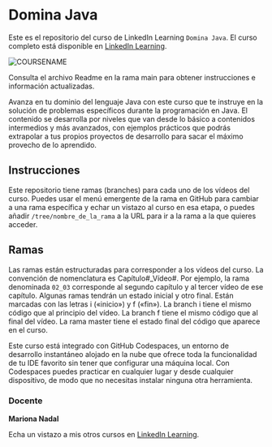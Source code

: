 # Domina Java
Este es el repositorio del curso de LinkedIn Learning `Domina Java`. El curso completo está disponible en [LinkedIn Learning][lil-course-url].

![COURSENAME][lil-thumbnail-url] 

Consulta el archivo Readme en la rama main para obtener instrucciones e información actualizadas.

Avanza en tu dominio del lenguaje Java con este curso que te instruye en la solución de problemas específicos durante la programación en Java. El contenido se desarrolla por niveles que van desde lo básico a contenidos intermedios y más avanzados, con ejemplos prácticos que podrás extrapolar a tus propios proyectos de desarrollo para sacar el máximo provecho de lo aprendido.

## Instrucciones
Este repositorio tiene ramas (branches) para cada uno de los vídeos del curso. Puedes usar el menú emergente de la rama en GitHub para cambiar a una rama específica y echar un vistazo al curso en esa etapa, o puedes añadir `/tree/nombre_de_la_rama` a la URL para ir a la rama a la que quieres acceder.

## Ramas
Las ramas están estructuradas para corresponder a los vídeos del curso. La convención de nomenclatura es Capítulo#_Vídeo#. Por ejemplo, la rama denominada `02_03` corresponde al segundo capítulo y al tercer vídeo de ese capítulo. Algunas ramas tendrán un estado inicial y otro final. Están marcadas con las letras i («inicio») y f («fin»). La branch i tiene el mismo código que al principio del vídeo. La branch f tiene el mismo código que al final del vídeo. La rama master tiene el estado final del código que aparece en el curso.

Este curso está integrado con GitHub Codespaces, un entorno de desarrollo instantáneo alojado en la nube que ofrece toda la funcionalidad de tu IDE favorito sin tener que configurar una máquina local. Con Codespaces puedes practicar en cualquier lugar y desde cualquier dispositivo, de modo que no necesitas instalar ninguna otra herramienta.

### Docente

**Mariona Nadal**

Echa un vistazo a mis otros cursos en [LinkedIn Learning](https://www.linkedin.com/learning/instructors/mariona-nadal).

[0]: # (Replace these placeholder URLs with actual course URLs)
[lil-course-url]: https://www.linkedin.com/learning/domina-java/avanzando-con-java
[lil-thumbnail-url]: https://media.licdn.com/dms/image/C4E0DAQE0jPnKeAngsQ/learning-public-crop_675_1200/0/1678357658052?e=2147483647&v=beta&t=KEX3m6R2aJMZveRNLpxligCesftUC9RHlE3BO1RgZy4
